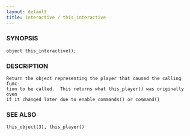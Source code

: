 ```yaml
---
layout: default
title: interactive / this_interactive
---
```


### SYNOPSIS

    object this_interactive();

### DESCRIPTION

    Return the object representing the player that caused the calling func‐
    tion to be called.  This returns what this_player() was originally even
    if it changed later due to enable_commands() or command()

### SEE ALSO

    this_object(3), this_player()
